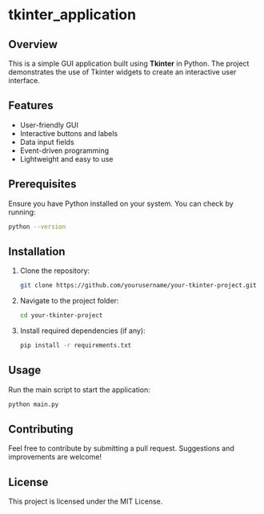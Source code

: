 # tkinter_application

## Overview
This is a simple GUI application built using **Tkinter** in Python. The project demonstrates the use of Tkinter widgets to create an interactive user interface.

## Features
- User-friendly GUI
- Interactive buttons and labels
- Data input fields
- Event-driven programming
- Lightweight and easy to use

## Prerequisites
Ensure you have Python installed on your system. You can check by running:

```sh
python --version
```

## Installation
1. Clone the repository:
   ```sh
   git clone https://github.com/yourusername/your-tkinter-project.git
   ```
2. Navigate to the project folder:
   ```sh
   cd your-tkinter-project
   ```
3. Install required dependencies (if any):
   ```sh
   pip install -r requirements.txt
   ```

## Usage
Run the main script to start the application:

```sh
python main.py
```

## Contributing
Feel free to contribute by submitting a pull request. Suggestions and improvements are welcome!

## License
This project is licensed under the MIT License.

